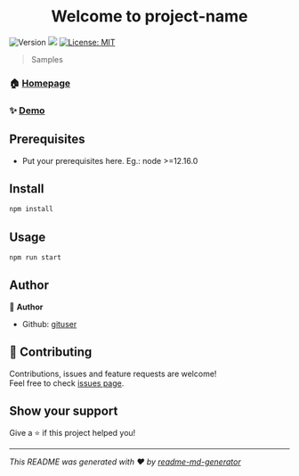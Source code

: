 <h1 align="center">Welcome to project-name</h1>
<p>
  <img alt="Version" src="https://img.shields.io/badge/version-1.0.0-blue.svg?cacheSeconds=2592000" />
  <img src="https://img.shields.io/badge/node-%3E%3D12.16.0-blue.svg" />
  <a href="#" target="_blank">
    <img alt="License: MIT" src="https://img.shields.io/badge/License-MIT-yellow.svg" />
  </a>
</p>

> Samples

### 🏠 [Homepage](https://github.com/<username>/<repo>)

### ✨ [Demo](https://your.site.com)

## Prerequisites

- Put your prerequisites here. Eg.: node >=12.16.0

## Install

```sh
npm install
```

## Usage

```sh
npm run start
```

## Author

👤 **Author**

* Github: [gituser](https://github.com/)

## 🤝 Contributing

Contributions, issues and feature requests are welcome!<br />Feel free to check [issues page]().

## Show your support

Give a ⭐️ if this project helped you!

***
_This README was generated with ❤️ by [readme-md-generator](https://github.com/kefranabg/readme-md-generator)_